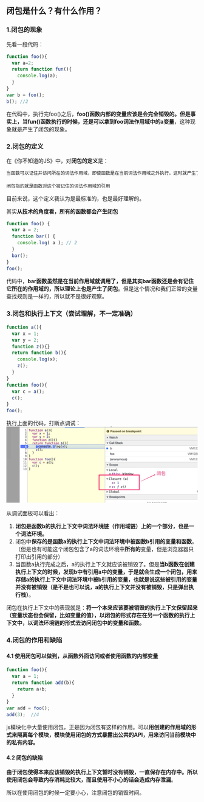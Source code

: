 ## 闭包是什么？有什么作用？
### 1.闭包的现象
先看一段代码：
```js
function foo(){
  var a=2;
  return function fun(){
    console.log(a);
  }
}
var b = foo();
b(); //2
```  
在代码中，执行完foo()之后，**foo()函数内部的变量应该是会完全销毁的。但是事实上，当fun()函数执行的时候，还是可以拿到foo词法作用域中的a变量**，这种现象就是产生了闭包的现象。

### 2.闭包的定义
在《你不知道的JS》中，对**闭包的定义**是：
```js
当函数可以记住并访问所在的词法作用域，即使函数是在当前词法作用域之外执行，这时就产生了闭包。

闭包指的就是函数对这个被记住的词法作用域的引用
```  
目前来说，这个定义我认为是最标准的，也是最好理解的。

其实**从技术的角度看，所有的函数都会产生闭包**
```js
function foo() { 
  var a = 2;
  function bar() { 
    console.log( a ); // 2
  }
  bar(); 
}
foo();
```  
代码中，**bar函数虽然是在当前作用域就调用了，但是其实bar函数还是会有记住它所在的作用域的，所以理论上也是产生了闭包**。但是这个情况和我们正常的变量查找规则是一样的，所以就不是很好观察。

### 3.闭包和执行上下文（尝试理解，不一定准确）
```js
function a(){
  var x = 1;
  var y = 2;
  function z(){}
  return function b(){
    console.log(x);
    z();
  }
}
function foo(){
  var c = a();
  c();
}
foo();
```  
执行上面的代码，打断点调试：
![closure01.jpg](./images/closure01.jpg)

从调试面板可以看出：
1. **闭包是函数b的执行上下文中词法环境链（作用域链）上的一个部分，也是一个词法环境。**
2. 闭包中**保存的是函数a的执行上下文中词法环境中被函数b引用的变量和函数**。（但是也有可能这个闭包包含了a的词法环境中**所有的**变量，但是浏览器器只打印出引用的部分）
3. 当函数a执行完成之后，a的执行上下文就应该被销毁了。但是**当b函数在创建执行上下文的时候，发现b中有引用a中的变量，于是就会生成一个闭包，用来存储a的执行上下文中词法环境中被b引用的变量，也就是说这些被引用的变量并没有被销毁（是不是也可以说，a的执行上下文并没有被销毁，只是弹出执行栈）**。

闭包在执行上下文中的表现就是：**将一个本来应该要被销毁的执行上下文保留起来（变量状态也会保留，比如变量的值），以闭包的形式存在在另一个函数的执行上下文中，以词法环境链的形式去访问闭包中的变量和函数。**

### 4.闭包的作用和缺陷
#### 4.1 使用闭包可以做到，从函数外面访问或者使用函数的内部变量
```js
function foo(){
  var a = 1;
  return function add(b){
    return a+b;
  }
}
var add = foo();
add(3);  //4
```  
js模块化中大量使用闭包，正是因为闭包有这样的作用。可以**用创建的作用域的形式来隔离每个模块，模块使用闭包的方式暴露出公共的API，用来访问当前模块中的私有内容。**

#### 4.2 闭包的缺陷
**由于闭包使得本来应该销毁的执行上下文暂时没有销毁，一直保存在内存中。所以使用闭包会导致内存消耗比较大，而且使用不小心的话会造成内存泄漏**。

所以在使用闭包的时候一定要小心，注意闭包的销毁时间。









